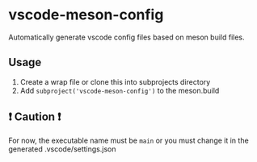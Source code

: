 # vscode-meson-config
Automatically generate vscode config files based on meson build files.

## Usage
1. Create a wrap file or clone this into subprojects directory
2. Add `subproject('vscode-meson-config')` to the meson.build

## :exclamation: Caution :exclamation:
For now, the executable name must be `main` or you must change it in the generated .vscode/settings.json


